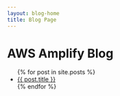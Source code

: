 ```yaml
---
layout: blog-home
title: Blog Page
---
```


# AWS Amplify Blog
<ul>
  {% for post in site.posts %}
    <li><a href="{{ post.url }}">{{ post.title }}</a></li>
  {% endfor %}
</ul>